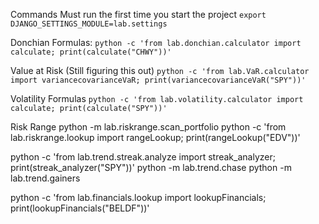 Commands
Must run the first time you start the project
```export DJANGO_SETTINGS_MODULE=lab.settings```

Donchian Formulas:
```python -c 'from lab.donchian.calculator import calculate; print(calculate("CHWY"))'```

Value at Risk (Still figuring this out)
```python -c 'from lab.VaR.calculator import variancecovarianceVaR; print(variancecovarianceVaR("SPY"))'```

Volatility Formulas
```python -c 'from lab.volatility.calculator import calculate; print(calculate("SPY"))'```

Risk Range 
python -m lab.riskrange.scan_portfolio
python -c 'from lab.riskrange.lookup import rangeLookup; print(rangeLookup("EDV"))'
<!-- Trend -->
python -c 'from lab.trend.streak.analyze import streak_analyzer; print(streak_analyzer("SPY"))'
python -m lab.trend.chase
python -m lab.trend.gainers
<!-- Financials -->
python -c 'from lab.financials.lookup import lookupFinancials; print(lookupFinancials("BELDF"))'